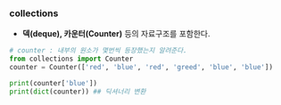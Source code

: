 ---
---

### collections
+ **덱(deque), 카운터(Counter)** 등의 자료구조를 포함한다.
```python
# counter : 내부의 원소가 몇번씩 등장했는지 알려준다. 
from collections import Counter
counter = Counter(['red', 'blue', 'red', 'greed', 'blue', 'blue'])

print(counter['blue'])
print(dict(counter)) ## 딕셔너리 변환
```